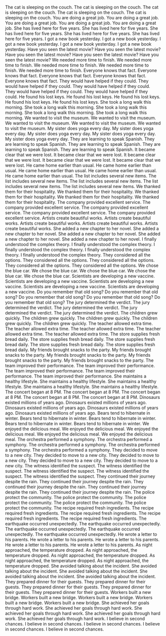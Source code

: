 The cat is sleeping on the couch.
The cat is sleeping on the couch.
The cat is sleeping on the couch.
The cat is sleeping on the couch.
The cat is sleeping on the couch.
You are doing a great job.
You are doing a great job.
You are doing a great job.
You are doing a great job.
You are doing a great job.
She has lived here for five years.
She has lived here for five years.
She has lived here for five years.
She has lived here for five years.
She has lived here for five years.
I got a new book yesterday.
I got a new book yesterday.
I got a new book yesterday.
I got a new book yesterday.
I got a new book yesterday.
Have you seen the latest movie?
Have you seen the latest movie?
Have you seen the latest movie?
Have you seen the latest movie?
Have you seen the latest movie?
We needed more time to finish.
We needed more time to finish.
We needed more time to finish.
We needed more time to finish.
We needed more time to finish.
Everyone knows that fact.
Everyone knows that fact.
Everyone knows that fact.
Everyone knows that fact.
Everyone knows that fact.
They would have helped if they could.
They would have helped if they could.
They would have helped if they could.
They would have helped if they could.
They would have helped if they could.
He found his lost keys.
He found his lost keys.
He found his lost keys.
He found his lost keys.
He found his lost keys.
She took a long walk this morning.
She took a long walk this morning.
She took a long walk this morning.
She took a long walk this morning.
She took a long walk this morning.
We wanted to visit the museum.
We wanted to visit the museum.
We wanted to visit the museum.
We wanted to visit the museum.
We wanted to visit the museum.
My sister does yoga every day.
My sister does yoga every day.
My sister does yoga every day.
My sister does yoga every day.
My sister does yoga every day.
They are learning to speak Spanish.
They are learning to speak Spanish.
They are learning to speak Spanish.
They are learning to speak Spanish.
They are learning to speak Spanish.
It became clear that we were lost.
It became clear that we were lost.
It became clear that we were lost.
It became clear that we were lost.
It became clear that we were lost.
He came home earlier than usual.
He came home earlier than usual.
He came home earlier than usual.
He came home earlier than usual.
He came home earlier than usual.
The list includes several new items.
The list includes several new items.
The list includes several new items.
The list includes several new items.
The list includes several new items.
We thanked them for their hospitality.
We thanked them for their hospitality.
We thanked them for their hospitality.
We thanked them for their hospitality.
We thanked them for their hospitality.
The company provided excellent service.
The company provided excellent service.
The company provided excellent service.
The company provided excellent service.
The company provided excellent service.
Artists create beautiful works.
Artists create beautiful works.
Artists create beautiful works.
Artists create beautiful works.
Artists create beautiful works.
She added a new chapter to her novel.
She added a new chapter to her novel.
She added a new chapter to her novel.
She added a new chapter to her novel.
She added a new chapter to her novel.
I finally understood the complex theory.
I finally understood the complex theory.
I finally understood the complex theory.
I finally understood the complex theory.
I finally understood the complex theory.
They considered all the options.
They considered all the options.
They considered all the options.
They considered all the options.
They considered all the options.
We chose the blue car.
We chose the blue car.
We chose the blue car.
We chose the blue car.
We chose the blue car.
Scientists are developing a new vaccine.
Scientists are developing a new vaccine.
Scientists are developing a new vaccine.
Scientists are developing a new vaccine.
Scientists are developing a new vaccine.
Do you remember that old song?
Do you remember that old song?
Do you remember that old song?
Do you remember that old song?
Do you remember that old song?
The jury determined the verdict.
The jury determined the verdict.
The jury determined the verdict.
The jury determined the verdict.
The jury determined the verdict.
The children grew quickly.
The children grew quickly.
The children grew quickly.
The children grew quickly.
The children grew quickly.
The teacher allowed extra time.
The teacher allowed extra time.
The teacher allowed extra time.
The teacher allowed extra time.
The teacher allowed extra time.
The store supplies fresh bread daily.
The store supplies fresh bread daily.
The store supplies fresh bread daily.
The store supplies fresh bread daily.
The store supplies fresh bread daily.
My friends brought snacks to the party.
My friends brought snacks to the party.
My friends brought snacks to the party.
My friends brought snacks to the party.
My friends brought snacks to the party.
The team improved their performance.
The team improved their performance.
The team improved their performance.
The team improved their performance.
The team improved their performance.
She maintains a healthy lifestyle.
She maintains a healthy lifestyle.
She maintains a healthy lifestyle.
She maintains a healthy lifestyle.
She maintains a healthy lifestyle.
The concert began at 8 PM.
The concert began at 8 PM.
The concert began at 8 PM.
The concert began at 8 PM.
The concert began at 8 PM.
Dinosaurs existed millions of years ago.
Dinosaurs existed millions of years ago.
Dinosaurs existed millions of years ago.
Dinosaurs existed millions of years ago.
Dinosaurs existed millions of years ago.
Bears tend to hibernate in winter.
Bears tend to hibernate in winter.
Bears tend to hibernate in winter.
Bears tend to hibernate in winter.
Bears tend to hibernate in winter.
We enjoyed the delicious meal.
We enjoyed the delicious meal.
We enjoyed the delicious meal.
We enjoyed the delicious meal.
We enjoyed the delicious meal.
The orchestra performed a symphony.
The orchestra performed a symphony.
The orchestra performed a symphony.
The orchestra performed a symphony.
The orchestra performed a symphony.
They decided to move to a new city.
They decided to move to a new city.
They decided to move to a new city.
They decided to move to a new city.
They decided to move to a new city.
The witness identified the suspect.
The witness identified the suspect.
The witness identified the suspect.
The witness identified the suspect.
The witness identified the suspect.
They continued their journey despite the rain.
They continued their journey despite the rain.
They continued their journey despite the rain.
They continued their journey despite the rain.
They continued their journey despite the rain.
The police protect the community.
The police protect the community.
The police protect the community.
The police protect the community.
The police protect the community.
The recipe required fresh ingredients.
The recipe required fresh ingredients.
The recipe required fresh ingredients.
The recipe required fresh ingredients.
The recipe required fresh ingredients.
The earthquake occurred unexpectedly.
The earthquake occurred unexpectedly.
The earthquake occurred unexpectedly.
The earthquake occurred unexpectedly.
The earthquake occurred unexpectedly.
He wrote a letter to his parents.
He wrote a letter to his parents.
He wrote a letter to his parents.
He wrote a letter to his parents.
He wrote a letter to his parents.
As night approached, the temperature dropped.
As night approached, the temperature dropped.
As night approached, the temperature dropped.
As night approached, the temperature dropped.
As night approached, the temperature dropped.
She avoided talking about the incident.
She avoided talking about the incident.
She avoided talking about the incident.
She avoided talking about the incident.
She avoided talking about the incident.
They prepared dinner for their guests.
They prepared dinner for their guests.
They prepared dinner for their guests.
They prepared dinner for their guests.
They prepared dinner for their guests.
Workers built a new bridge.
Workers built a new bridge.
Workers built a new bridge.
Workers built a new bridge.
Workers built a new bridge.
She achieved her goals through hard work.
She achieved her goals through hard work.
She achieved her goals through hard work.
She achieved her goals through hard work.
She achieved her goals through hard work.
I believe in second chances.
I believe in second chances.
I believe in second chances.
I believe in second chances.
I believe in second chances.
